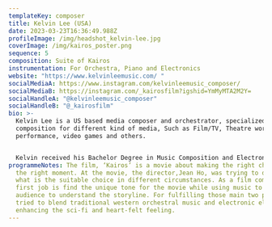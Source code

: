 ```yaml
---
templateKey: composer
title: Kelvin Lee (USA)
date: 2023-03-23T16:36:49.988Z
profileImage: /img/headshot_kelvin-lee.jpg
coverImage: /img/kairos_poster.png
sequence: 5
composition: Suite of Kairos
instrumentation: For Orchestra, Piano and Electronics
website: "https://www.kelvinleemusic.com/ "
socialMediaA: https://www.instagram.com/kelvinleemusic_composer/
socialMediaB: https://instagram.com/_kairosfilm?igshid=YmMyMTA2M2Y=
socialHandleA: "@kelvinleemusic_composer"
socialHandleB: "@_kairosfilm"
bio: >-
  Kelvin Lee is a US based media composer and orchestrator, specialized music
  composition for different kind of media, Such as Film/TV, Theatre work, Dance
  performance, video games and others. 


  Kelvin received his Bachelor Degree in Music Composition and Electronic Music From The Hong Kong Academy For Performing Arts. The school provided the unique learning environment, letting him collaborate with different artists , like Filmmaker, lighting designer, choreographer,theatre director etc. This experience led him to The Columbia College Chicago, Music Composition For Screen graduate program. At the same year, he became the recipient of The CASH Music Scholarship for Overseas Studies 2021/2022 and The Graduate Award by the college.
programmeNotes: The film, ‘Kairos’ is a movie about making the right choice at
  the right moment. At the movie, the director,Jean Ho, was trying to discuss
  what is the suitable choice in different circumstances. As a film composer, my
  first job is find the unique tone for the movie while using music to letting
  audience to understand the storyline. For fulfilling those main two points, I
  tried to blend traditional western orchestral music and electronic elements to
  enhancing the sci-fi and heart-felt feeling.
---
```

